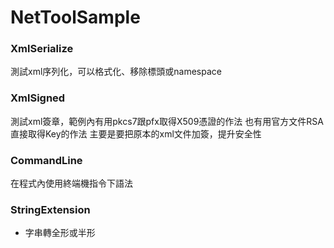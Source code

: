 # NetToolSample
### XmlSerialize
測試xml序列化，可以格式化、移除標頭或namespace
### XmlSigned
測試xml簽章，範例內有用pkcs7跟pfx取得X509憑證的作法
也有用官方文件RSA直接取得Key的作法
主要是要把原本的xml文件加簽，提升安全性
### CommandLine
在程式內使用終端機指令下語法

### StringExtension
- 字串轉全形或半形
